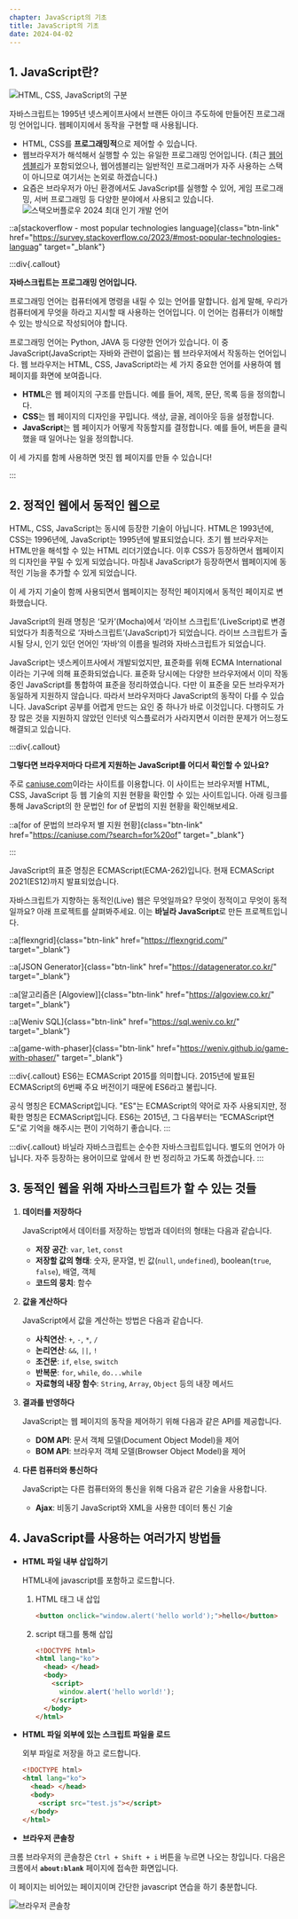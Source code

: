 ```yaml
---
chapter: JavaScript의 기초
title: JavaScript의 기초
date: 2024-04-02
---
```


## 1. JavaScript란?

![HTML, CSS, JavaScript의 구분](/images/essentials-javascript/chapter01/htmlcssjs.gif)

자바스크립트는 1995년 넷스케이프사에서 브랜든 아이크 주도하에 만들어진 프로그래밍 언어입니다. 웹페이지에서 동작을 구현할 때 사용됩니다.

- HTML, CSS를 **프로그래밍적**으로 제어할 수 있습니다.
- 웹브라우저가 해석해서 실행할 수 있는 유일한 프로그래밍 언어입니다.
  (최근 [웹어셈블리](https://developer.mozilla.org/ko/docs/WebAssembly/Concepts)가 포함되었으나, 웹어셈블리는 일반적인 프로그래머가 자주 사용하는 스택이 아니므로 여기서는 논외로 하겠습니다.)
- 요즘은 브라우저가 아닌 환경에서도 JavaScript를 실행할 수 있어, 게임 프로그래밍, 서버 프로그래밍 등 다양한 분야에서 사용되고 있습니다.
  ![스택오버플로우 2024 최대 인기 개발 언어](/images/essentials-javascript/chapter01/Screenshot_2024-02-16_at_10.06.53_AM.png)

::a[stackoverflow - most popular technologies language]{class="btn-link" href="https://survey.stackoverflow.co/2023/#most-popular-technologies-languag" target="\_blank"}

:::div{.callout}

**자바스크립트는 프로그래밍 언어입니다.**

프로그래밍 언어는 컴퓨터에게 명령을 내릴 수 있는 언어를 말합니다. 쉽게 말해, 우리가 컴퓨터에게 무엇을 하라고 지시할 때 사용하는 언어입니다. 이 언어는 컴퓨터가 이해할 수 있는 방식으로 작성되어야 합니다.

프로그래밍 언어는 Python, JAVA 등 다양한 언어가 있습니다. 이 중 JavaScript(JavaScript는 자바와 관련이 없음)는 웹 브라우저에서 작동하는 언어입니다. 웹 브라우저는 HTML, CSS, JavaScript라는 세 가지 중요한 언어를 사용하여 웹 페이지를 화면에 보여줍니다.

- **HTML**은 웹 페이지의 구조를 만듭니다. 예를 들어, 제목, 문단, 목록 등을 정의합니다.
- **CSS**는 웹 페이지의 디자인을 꾸밉니다. 색상, 글꼴, 레이아웃 등을 설정합니다.
- **JavaScript**는 웹 페이지가 어떻게 작동할지를 결정합니다. 예를 들어, 버튼을 클릭했을 때 일어나는 일을 정의합니다.

이 세 가지를 함께 사용하면 멋진 웹 페이지를 만들 수 있습니다!

:::

## 2. 정적인 웹에서 동적인 웹으로

HTML, CSS, JavaScript는 동시에 등장한 기술이 아닙니다. HTML은 1993년에, CSS는 1996년에, JavaScript는 1995년에 발표되었습니다. 초기 웹 브라우저는 HTML만을 해석할 수 있는 HTML 리더기였습니다. 이후 CSS가 등장하면서 웹페이지의 디자인을 꾸밀 수 있게 되었습니다. 마침내 JavaScript가 등장하면서 웹페이지에 동적인 기능을 추가할 수 있게 되었습니다.

이 세 가지 기술이 함께 사용되면서 웹페이지는 정적인 페이지에서 동적인 페이지로 변화했습니다.

JavaScript의 원래 명칭은 ‘모카’(Mocha)에서 ‘라이브 스크립트’(LiveScript)로 변경되었다가 최종적으로 ‘자바스크립트’(JavaScript)가 되었습니다. 라이브 스크립트가 출시될 당시, 인기 있던 언어인 ‘자바’의 이름을 빌려와 자바스크립트가 되었습니다.

JavaScript는 넷스케이프사에서 개발되었지만, 표준화를 위해 ECMA International이라는 기구에 의해 표준화되었습니다. 표준화 당시에는 다양한 브라우저에서 이미 작동 중인 JavaScript를 통합하여 표준을 정리하였습니다. 다만 이 표준을 모든 브라우저가 동일하게 지원하지 않습니다. 따라서 브라우저마다 JavaScript의 동작이 다를 수 있습니다. JavaScript 공부를 어렵게 만드는 요인 중 하나가 바로 이것입니다. 다행히도 가장 많은 것을 지원하지 않았던 인터넷 익스플로러가 사라지면서 이러한 문제가 어느정도 해결되고 있습니다.

:::div{.callout}

**그렇다면 브라우저마다 다르게 지원하는 JavaScript를 어디서 확인할 수 있나요?**

주로 [caniuse.com](https://caniuse.com/)이라는 사이트를 이용합니다. 이 사이트는 브라우저별 HTML, CSS, JavaScript 등 웹 기술의 지원 현황을 확인할 수 있는 사이트입니다. 아래 링크를 통해 JavaScript의 한 문법인 for of 문법의 지원 현황을 확인해보세요.

::a[for of 문법의 브라우저 별 지원 현황]{class="btn-link" href="https://caniuse.com/?search=for%20of" target="\_blank"}

:::

JavaScript의 표준 명칭은 ECMAScript(ECMA-262)입니다. 현재 ECMAScript 2021(ES12)까지 발표되었습니다.

자바스크립트가 지향하는 동적인(Live) 웹은 무엇일까요? 무엇이 정적이고 무엇이 동적일까요? 아래 프로젝트를 살펴봐주세요. 이는 **바닐라 JavaScript**로 만든 프로젝트입니다.

::a[flexngrid]{class="btn-link" href="https://flexngrid.com/" target="\_blank"}

::a[JSON Generator]{class="btn-link" href="https://datagenerator.co.kr/" target="\_blank"}

::a[알고리즘은 [Algoview]]{class="btn-link" href="https://algoview.co.kr/" target="\_blank"}

::a[Weniv SQL]{class="btn-link" href="https://sql.weniv.co.kr/" target="\_blank"}

::a[game-with-phaser]{class="btn-link" href="https://weniv.github.io/game-with-phaser/" target="\_blank"}

:::div{.callout}
ES6는 ECMAScript 2015를 의미합니다. 2015년에 발표된 ECMAScript의 6번째 주요 버전이기 때문에 ES6라고 불립니다.

공식 명칭은 ECMAScript입니다. "ES"는 ECMAScript의 약어로 자주 사용되지만, 정확한 명칭은 ECMAScript입니다. ES6는 2015년, 그 다음부터는 “ECMAScript연도”로 기억을 해주시는 편이 기억하기 좋습니다.
:::

:::div{.callout}
바닐라 자바스크립트는 순수한 자바스크립트입니다. 별도의 언어가 아닙니다. 자주 등장하는 용어이므로 앞에서 한 번 정리하고 가도록 하겠습니다.
:::

## 3. 동적인 웹을 위해 자바스크립트가 할 수 있는 것들

1. **데이터를 저장하다**

   JavaScript에서 데이터를 저장하는 방법과 데이터의 형태는 다음과 같습니다.

   - **저장 공간**: `var`, `let`, `const`
   - **저장할 값의 형태**: 숫자, 문자열, 빈 값(`null`, `undefined`), boolean(`true`, `false`), 배열, 객체
   - **코드의 뭉치**: 함수

2. **값을 계산하다**

   JavaScript에서 값을 계산하는 방법은 다음과 같습니다.

   - **사칙연산**: `+`, `-`, `*`, `/`
   - **논리연산**: `&&`, `||`, `!`
   - **조건문**: `if`, `else`, `switch`
   - **반복문**: `for`, `while`, `do...while`
   - **자료형의 내장 함수**: `String`, `Array`, `Object` 등의 내장 메서드

3. **결과를 반영하다**

   JavaScript는 웹 페이지의 동작을 제어하기 위해 다음과 같은 API를 제공합니다.

   - **DOM API**: 문서 객체 모델(Document Object Model)을 제어
   - **BOM API**: 브라우저 객체 모델(Browser Object Model)을 제어

4. **다른 컴퓨터와 통신하다**

   JavaScript는 다른 컴퓨터와의 통신을 위해 다음과 같은 기술을 사용합니다.

   - **Ajax**: 비동기 JavaScript와 XML을 사용한 데이터 통신 기술

## 4. JavaScript를 사용하는 여러가지 방법들

- **HTML 파일 내부 삽입하기**

  HTML내에 javascript를 포함하고 로드합니다.

  1. HTML 태그 내 삽입

     ```html
     <button onclick="window.alert('hello world');">hello</button>
     ```

  2. script 태그를 통해 삽입
     ```html
     <!DOCTYPE html>
     <html lang="ko">
       <head> </head>
       <body>
         <script>
           window.alert('hello world!');
         </script>
       </body>
     </html>
     ```

- **HTML 파일 외부에 있는 스크립트 파일을 로드**

  외부 파일로 저장을 하고 로드합니다.

  ```html
  <!DOCTYPE html>
  <html lang="ko">
    <head> </head>
    <body>
      <script src="test.js"></script>
    </body>
  </html>
  ```

- **브라우저 콘솔창**

크롬 브라우저의 콘솔창은 `Ctrl + Shift + i` 버튼을 누르면 나오는 창입니다. 다음은 크롬에서 **`about:blank`** 페이지에 접속한 화면입니다.

이 페이지는 비어있는 페이지이며 간단한 javascript 연습을 하기 충분합니다.

![](/images/basecamp-javascript/chapter01/chapter01-1-1.png '브라우저 콘솔창')
